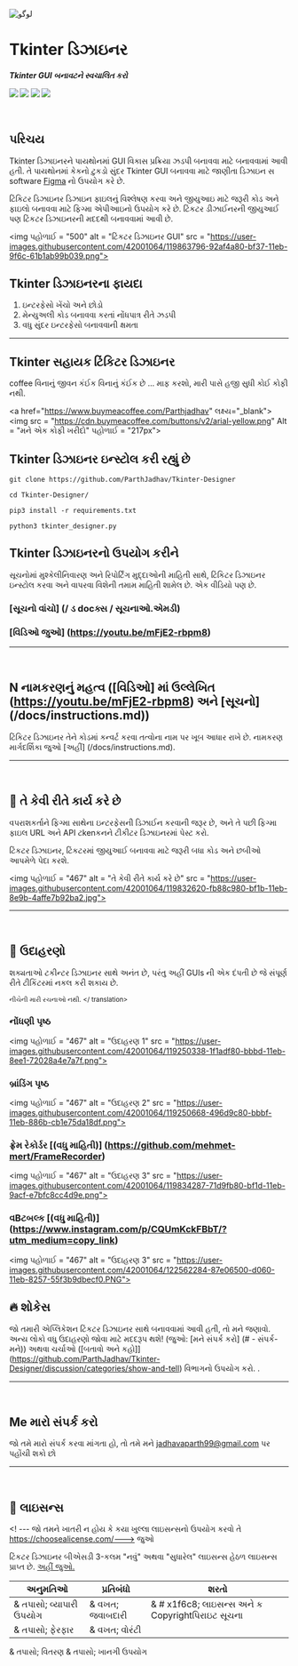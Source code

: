 <p align = "કેન્દ્ર">
  <img પહોળાઈ = "200" src = "https://user-images.githubusercontent.com/42001064/120057695-b1f6c680-c062-11eb-96d5-2c43d05f9018.png" Alt = "لوگو">
  <h1 align = "કેન્દ્ર" શૈલી = "ગાળો: 0 સ્વત 0 0 સ્વત;;"> Tkinter ડિઝાઇનર </ h1>
  <h5 align = "કેન્દ્ર" શૈલી = "ગાળો: 0 સ્વત 0 0 સ્વત;;"> Tkinter GUI બનાવટને સ્વચાલિત કરો </ h5>
  </p>

  <p align = "કેન્દ્ર">
    <img src = "https://img.shields.io/github/last-commit/ParthJadhav/Tkinter-Designer">
    <img src = "https://img.shields.io/github/contributors/ParthJadhav/Tkinter-Designer">
    <img src = "https://img.shields.io/github/issues/ParthJadhav/Tkinter-Designer?label=issues">
    <img src = "https://img.shields.io/github/stars/ParthJadhav/Tkinter-Designer">
  </p>

  <br>

## પરિચય
Tkinter ડિઝાઇનરને પાયથોનમાં GUI વિકાસ પ્રક્રિયા ઝડપી બનાવવા માટે બનાવવામાં આવી હતી. તે પાયથોનમાં કેકનો ટુકડો સુંદર Tkinter GUI બનાવવા માટે જાણીતા ડિઝાઇન સ software [Figma](https://www.figma.com/) નો ઉપયોગ કરે છે.

ટિંકિટર ડિઝાઇનર ડિઝાઇન ફાઇલનું વિશ્લેષણ કરવા અને જીયુઆઇ માટે જરૂરી કોડ અને ફાઇલો બનાવવા માટે ફિગ્મા એપીઆઇનો ઉપયોગ કરે છે. ટિંકટર ડીઝાઈનરની જીયુઆઈ પણ ટિંકટર ડિઝાઇનરની મદદથી બનાવવામાં આવી છે.

<img પહોળાઈ = "500" alt = "ટિંકટર ડિઝાઇનર GUI" src = "https://user-images.githubusercontent.com/42001064/119863796-92af4a80-bf37-11eb-9f6c-61b1ab99b039.png">

## Tkinter ડિઝાઇનરના ફાયદા
1. ઇન્ટરફેસો ખેંચો અને છોડો
2. મેન્યુઅલી કોડ બનાવવા કરતાં નોંધપાત્ર રીતે ઝડપી
3. વધુ સુંદર ઇન્ટરફેસો બનાવવાની ક્ષમતા

___

## Tkinter સહાયક ટિંકિટર ડિઝાઇનર

coffee વિનાનું જીવન કંઈક વિનાનું કંઈક છે ... માફ કરશો, મારી પાસે હજી સુધી કોઈ કોફી નથી.

<a href="https://www.buymeacoffee.com/Parthjadhav" લક્ષ્ય="_blank"> <img src = "https://cdn.buymeacoffee.com/buttons/v2/arial-yellow.png" Alt = "મને એક કોફી ખરીદો" પહોળાઈ = "217px"> </a>

## Tkinter ડિઝાઇનર ઇન્સ્ટોલ કરી રહ્યું છે

```
git clone https://github.com/ParthJadhav/Tkinter-Designer

cd Tkinter-Designer/

pip3 install -r requirements.txt

python3 tkinter_designer.py
```

## Tkinter ડિઝાઇનરનો ઉપયોગ કરીને

સૂચનોમાં મુશ્કેલીનિવારણ અને રિપોર્ટિંગ મુદ્દાઓની માહિતી સાથે, ટિંકિટર ડિઝાઇનર ઇન્સ્ટોલ કરવા અને વાપરવા વિશેની તમામ માહિતી શામેલ છે. એક વીડિયો પણ છે.

### [સૂચનો વાંચો] (/ ડ docક્સ / સૂચનાઓ.એમડી)
### [વિડિઓ જુઓ] (https://youtu.be/mFjE2-rbpm8)

___
<br>

## N નામકરણનું મહત્વ ([વિડિઓ] માં ઉલ્લેખિત (https://youtu.be/mFjE2-rbpm8) અને [સૂચનો] (/docs/instructions.md))

ટિંકિટર ડિઝાઇનર તેને કોડમાં કન્વર્ટ કરવા તત્વોના નામ પર ખૂબ આધાર રાખે છે. નામકરણ માર્ગદર્શિકા જુઓ [અહીં] (/docs/instructions.md).
___
<br>

## 📐 તે કેવી રીતે કાર્ય કરે છે
વપરાશકર્તાને ફિગ્મા સાથેના ઇન્ટરફેસની ડિઝાઈન કરવાની જરૂર છે, અને તે પછી ફિગ્મા ફાઇલ URL અને API ટkenકનને ટીકીટર ડિઝાઇનરમાં પેસ્ટ કરો.

ટિંકટર ડિઝાઇનર, ટિંકટરમાં જીયુઆઈ બનાવવા માટે જરૂરી બધા કોડ અને છબીઓ આપમેળે પેદા કરશે.

<img પહોળાઈ = "467" alt = "તે કેવી રીતે કાર્ય કરે છે" src = "https://user-images.githubusercontent.com/42001064/119832620-fb88c980-bf1b-11eb-8e9b-4affe7b92ba2.jpg">

___
<br>

## 🎯 ઉદાહરણો
શક્યતાઓ ટકીન્ટર ડિઝાઇનર સાથે અનંત છે, પરંતુ અહીં GUIs ની એક દંપતી છે જે સંપૂર્ણ રીતે ટીકિંટરમાં નકલ કરી શકાય છે.

<sup> નીચેની મારી રચનાઓ નથી. </ translation>

### નોંધણી પૃષ્ઠ
<img પહોળાઈ = "467" alt = "ઉદાહરણ 1" src = "https://user-images.githubusercontent.com/42001064/119250338-1f1adf80-bbbd-11eb-8ee1-72028a4e7a7f.png">

### બ્રાંડિંગ પૃષ્ઠ
<img પહોળાઈ = "467" alt = "ઉદાહરણ 2" src = "https://user-images.githubusercontent.com/42001064/119250668-496d9c80-bbbf-11eb-886b-cb1e75da18df.png">

### ફ્રેમ રેકોર્ડર [(વધુ માહિતી)] (https://github.com/mehmet-mert/FrameRecorder)
<img પહોળાઈ = "467" alt = "ઉદાહરણ 3" src = "https://user-images.githubusercontent.com/42001064/119834287-71d9fb80-bf1d-11eb-9acf-e7bfc8cc4d9e.png">

### વBટબલ્ક [(વધુ માહિતી)] (https://www.instagram.com/p/CQUmKckFBbT/?utm_medium=copy_link)
<img પહોળાઈ = "467" alt = "ઉદાહરણ 3" src = "https://user-images.githubusercontent.com/42001064/122562284-87e06500-d060-11eb-8257-55f3b9dbecf0.PNG">


## 🔥 શોકેસ
જો તમારી એપ્લિકેશન ટિંકટર ડિઝાઇનર સાથે બનાવવામાં આવી હતી, તો મને જણાવો. અન્ય લોકો વધુ ઉદાહરણો જોવા માટે મદદરૂપ થશે!
(જુઓ: [મને સંપર્ક કરો] (# - સંપર્ક-મને)) અથવા ચર્ચાઓ ([બતાવો અને કહો]] (https://github.com/ParthJadhav/Tkinter-Designer/discussion/categories/show-and-tell) વિભાગનો ઉપયોગ કરો. .

___
<br>
 

## Me મારો સંપર્ક કરો

જો તમે મારો સંપર્ક કરવા માંગતા હો, તો તમે મને jadhavaparth99@gmail.com પર પહોંચી શકો છો

___
<br>

## 📄 લાઇસન્સ
<! --- જો તમને ખાતરી ન હોય કે કયા ખુલ્લા લાઇસન્સનો ઉપયોગ કરવો તે https://choosealicense.com/---> જુઓ

ટિંકટર ડિઝાઇનર બીએસડી 3-કલમ "નવું" અથવા "સુધારેલ" લાઇસન્સ હેઠળ લાઇસન્સ પ્રાપ્ત છે.
[અહીં જુઓ.](Https://github.com/ParthJadhav/Tkinter-Designer/blob/master/LICENSE)

| અનુમતિઓ | પ્રતિબંધો | શરતો
| --- | --- | ---
& તપાસો; વ્યાપારી ઉપયોગ | & વખત; જવાબદારી | & # x1f6c8; લાઇસન્સ અને ક Copyrightપિરાઇટ સૂચના
& તપાસો; ફેરફાર | & વખત; વોરંટી
& તપાસો; વિતરણ
& તપાસો; ખાનગી ઉપયોગ
